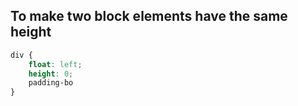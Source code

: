 
## To make two block elements have the same height
```css
div {
	float: left;
	height: 0;
	padding-bo
}
```
<!--stackedit_data:
eyJoaXN0b3J5IjpbLTIwNjIyOTA1MTJdfQ==
-->